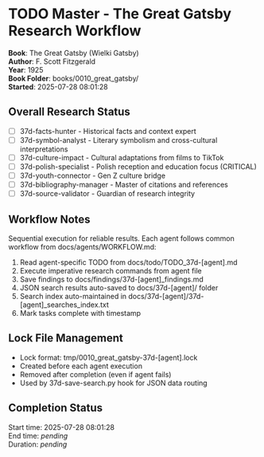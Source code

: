 # TODO Master - The Great Gatsby Research Workflow

**Book**: The Great Gatsby (Wielki Gatsby)  
**Author**: F. Scott Fitzgerald  
**Year**: 1925  
**Book Folder**: books/0010_great_gatsby/  
**Started**: 2025-07-28 08:01:28

## Overall Research Status

- [ ] 37d-facts-hunter - Historical facts and context expert
- [ ] 37d-symbol-analyst - Literary symbolism and cross-cultural interpretations  
- [ ] 37d-culture-impact - Cultural adaptations from films to TikTok
- [ ] 37d-polish-specialist - Polish reception and education focus (CRITICAL)
- [ ] 37d-youth-connector - Gen Z culture bridge
- [ ] 37d-bibliography-manager - Master of citations and references
- [ ] 37d-source-validator - Guardian of research integrity

## Workflow Notes

Sequential execution for reliable results. Each agent follows common workflow from docs/agents/WORKFLOW.md:

1. Read agent-specific TODO from docs/todo/TODO_37d-[agent].md
2. Execute imperative research commands from agent file
3. Save findings to docs/findings/37d-[agent]_findings.md
4. JSON search results auto-saved to docs/37d-[agent]/ folder
5. Search index auto-maintained in docs/37d-[agent]/37d-[agent]_searches_index.txt
6. Mark tasks complete with timestamp

## Lock File Management

- Lock format: tmp/0010_great_gatsby-37d-[agent].lock
- Created before each agent execution
- Removed after completion (even if agent fails)
- Used by 37d-save-search.py hook for JSON data routing

## Completion Status

Start time: 2025-07-28 08:01:28  
End time: _pending_  
Duration: _pending_